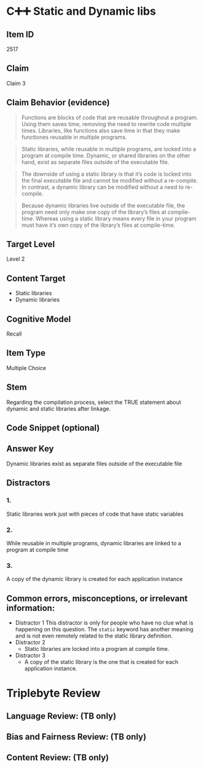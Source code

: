 # C➕➕ Static and Dynamic libs

## Item ID
2517

## Claim
Claim 3

## Claim Behavior (evidence)
> Functions are blocks of code that are reusable throughout a program. Using them saves time, removing the need to rewrite code multiple times. Libraries, like functions also save time in that they make functiones reusable in multiple programs.

> Static libraries, while reusable in multiple programs, are locked into a program at compile time. Dynamic, or shared libraries on the other hand, exist as separate files outside of the executable file.

> The downside of using a static library is that it’s code is locked into the final executable file and cannot be modified without a re-compile. In contrast, a dynamic library can be modified without a need to re-compile.

> Because dynamic libraries live outside of the executable file, the program need only make one copy of the library’s files at compile-time. Whereas using a static library means every file in your program must have it’s own copy of the library’s files at compile-time.

## Target Level
Level 2

## Content Target
- Static libraries
- Dynamic libraries

## Cognitive Model
Recall

## Item Type
Multiple Choice

## Stem
Regarding the compilation process, select the TRUE statement about dynamic and static libraries after linkage.

## Code Snippet (optional)

## Answer Key
Dynamic libraries exist as separate files outside of the executable file

## Distractors

### 1.
Static libraries work just with pieces of code that have static variables

### 2.
While reusable in multiple programs, dynamic libraries are linked to a program at compile time

### 3.
A copy of the dynamic library is created for each application instance

## Common errors, misconceptions, or irrelevant information:

- Distractor 1
    This distractor is only for people who have no clue what is happening on this question. The `static` keyword has another meaning and is not even remotely related to the static library definition.
- Distractor 2
    - Static libraries are locked into a program at compile time.
- Distractor 3
    - A copy of the static library is the one that is created for each application instance. 

# Triplebyte Review

## Language Review: (TB only)

## Bias and Fairness Review: (TB only)

## Content Review: (TB only)

